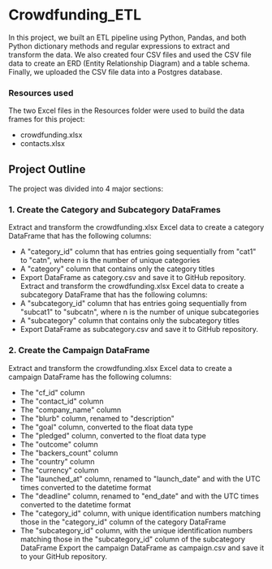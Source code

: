 # Crowdfunding_ETL
In this project, we built an ETL pipeline using Python, Pandas, and both Python dictionary methods and regular expressions to extract and transform the data. We also created four CSV files and used the CSV file data to create an ERD (Entity Relationship Diagram) and a table schema. Finally, we uploaded the CSV file data into a Postgres database.

### Resources used 
The two Excel files in the Resources folder were used to build the data frames for this project:
- crowdfunding.xlsx
- contacts.xlsx

## Project Outline
The project was divided into 4 major sections: 

### 1. Create the Category and Subcategory DataFrames
Extract and transform the crowdfunding.xlsx Excel data to create a category DataFrame that has the following columns:
- A "category_id" column that has entries going sequentially from "cat1" to "catn", where n is the number of unique categories
- A "category" column that contains only the category titles
- Export DataFrame as category.csv and save it to GitHub repository.
Extract and transform the crowdfunding.xlsx Excel data to create a subcategory DataFrame that has the following columns:
- A "subcategory_id" column that has entries going sequentially from "subcat1" to "subcatn", where n is the number of unique subcategories
- A "subcategory" column that contains only the subcategory titles
- Export DataFrame as subcategory.csv and save it to GitHub repository.

### 2. Create the Campaign DataFrame
Extract and transform the crowdfunding.xlsx Excel data to create a campaign DataFrame has the following columns:
- The "cf_id" column
- The "contact_id" column
- The "company_name" column
- The "blurb" column, renamed to "description"
- The "goal" column, converted to the float data type
- The "pledged" column, converted to the float data type
- The "outcome" column
- The "backers_count" column
- The "country" column
- The "currency" column
- The "launched_at" column, renamed to "launch_date" and with the UTC times converted to the datetime format
- The "deadline" column, renamed to "end_date" and with the UTC times converted to the datetime format
- The "category_id" column, with unique identification numbers matching those in the "category_id" column of the category DataFrame
- The "subcategory_id" column, with the unique identification numbers matching those in the "subcategory_id" column of the subcategory DataFrame
Export the campaign DataFrame as campaign.csv and save it to your GitHub repository.
